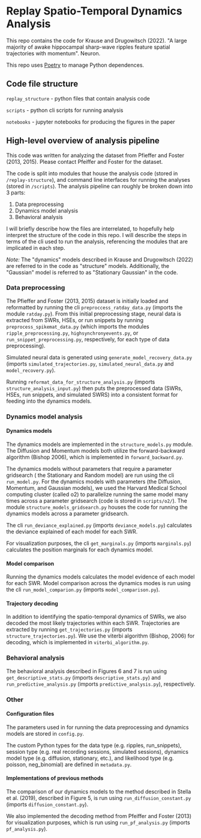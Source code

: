 # Replay Spatio-Temporal Dynamics Analysis

This repo contains the code for Krause and Drugowitsch (2022). "A large majority of 
awake hippocampal sharp-wave ripples feature spatial trajectories with momentum". Neuron. 

This repo uses [Poetry](https://python-poetry.org/docs/) to manage Python dependences.

## Code file structure

`replay_structure` - python files that contain analysis code

`scripts` - python cli scripts for running analysis

`notebooks` - jupyter notebooks for producing the figures in the paper

## High-level overview of analysis pipeline

This code was written for analyzing the dataset from Pfieffer and Foster (2013, 2015).
Please contact Pfeiffer and Foster for the dataset.

The code is split into modules that house the analysis code (stored in 
`/replay-structure`), and command line interfaces for running
the analyses (stored in `/scripts`). The analysis pipeline can roughly be broken down 
into 3 parts: 
1. Data preprocessing
2. Dynamics model analysis
3. Behavioral analysis

I will briefly describe how the files are interrelated, to hopefully help interpret the
structure of the code in this repo. 
I will describe the steps in terms of the cli used to run the analysis, referencing the 
modules that are implicated in each step.

*Note:* The "dynamics" models described in Krause and Drugowitsch (2022) are referred to 
in the code as "structure" models. Additionally, the "Gaussian" model is referred to as
"Stationary Gaussian" in the code.

### Data preprocessing

The Pfieffer and Foster (2013, 2015) dataset is initially loaded and reformatted by 
running the cli `preproccess_ratday_data.py` (imports the module `ratday.py`). 
From this initial preprocessing stage, neural data is 
extracted from SWRs, HSEs, or run snippets by running `preprocess_spikemat_data.py`
(which imports the modules `ripple_preprocessing.py`,
`highsynchronyevents.py`, or `run_snippet_preprocessing.py`, respectively, for each
type of data preprocessing).

Simulated neural data is generated using `generate_model_recovery_data.py` (imports 
`simulated_trajectories.py`, `simulated_neural_data.py` and `model_recovery.py`).

Running `reformat_data_for_structure_analysis.py` (imports `structure_analysis_input.py`)
then puts the preprocessed data (SWRs, HSEs, run snippets, and simulated SWRS) into a 
consistent format for feeding into the dynamics models.

### Dynamics model analysis


#### Dynamics models

The dynamics models are implemented in the `structure_models.py` module. The 
Diffusion and Momentum models both utilize the forward-backward algorithm (Bishop 2006), 
which is implemented in `forward_backward.py`. 

The dynamics models without parameters that require a parameter gridsearch (
the Stationary and Random model) are run using the cli `run_model.py`.
For the dynamics models with parameters (the Diffusion, Momentum, and Gaussian 
models), we used the Harvard Medical School computing cluster (called o2) to parallelize 
running the same model many times across a parameter gridsearch (code is stored in
 `scripts/o2/`). The module `structure_models_gridsearch.py` houses the code for 
running the dynamics models across a parameter gridsearch.

The cli `run_deviance_explained.py` (imports `deviance_models.py`) calculates the 
deviance explained of each model for each SWR.

For visualization purposes, the cli `get_marginals.py` (imports `marginals.py`) 
calculates the position marginals for each dynamics model.

#### Model comparison

Running the dynamics models calculates the model evidence of each model for each SWR.
Model comparison across the dynamics modes is run using the cli `run_model_comparion.py` 
(imports `model_comparison.py`). 

#### Trajectory decoding

In addition to identifying the spatio-temporal dynamics of SWRs, we also decoded the 
most likely trajectories within each SWR. Trajectories are extracted by running 
`get_trajectories.py` (imports `structure_trajectories.py`). We use the viterbi 
algorithm (Bishop, 2006) for decoding, which is implemented in `viterbi_algorithm.py`.


### Behavioral analysis

The behavioral analysis described in Figures 6 and 7 is run using
`get_descriptive_stats.py` (imports `descriptive_stats.py`) and
`run_predictive_analysis.py` (imports `predictive_analysis.py`), respectively.


### Other

#### Configuration files

The parameters used in for running the data preprocessing and dynamics models are 
stored in `config.py`.

The custom Python types for the data type (e.g. ripples, run_snippets),
session type (e.g. real recording sessions, simulated sessions),
dynamics model type (e.g. diffusion, stationary, etc.), and
likelihood type (e.g. poisson, neg_binomial) are defined in `metadata.py`.

#### Implementations of previous methods

The comparison of our dynamics models to the method described 
in Stella et al. (2019), described in Figure 5, is run using `run_diffusion_constant.py` 
(imports `diffusion_constant.py`).

We also implemented the decoding method from Pfeiffer and Foster (2013) for
visualization purposes, which is run using `run_pf_analysis.py` 
(imports `pf_analysis.py`).